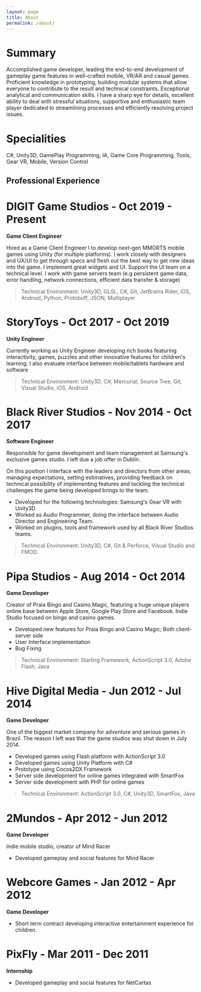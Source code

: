 ```yaml
---
layout: page
title: About
permalink: /about/
---
```


# Summary

Accomplished game developer, leading the end-to-end development of gameplay game features in well-crafted mobile, VR/AR and casual games. Proficient knowledge in prototyping, building modular systems that allow everyone to contribute to the result and technical constraints. Exceptional analytical and communication skills. I have a sharp eye for details, excellent ability to deal with stressful situations, supportive and enthusiastic team player dedicated to streamlining processes and efficiently resolving project issues. 


# Specialities

C#, Unity3D, GamePlay Programming, IA, Game Core Programming, Tools, Gear VR, Mobile, Version Control

## Professional Experience

# DIGIT Game Studios - Oct 2019 - Present

**Game Client Engineer**

Hired as a Game Client Engineer I to develop next-gen MMORTS mobile games using Unity (for multiple platforms). I work closely with designers and UX/UI to get through specs and flesh out the best way to get new ideas into the game. I implement great widgets and UI. Support the UI team on a technical level. I work with game servers team (e.g persistent game data, error handling, network connections, efficient data transfer & storage)

> Technical Environment: Unity3D, GLSL, C#, Git, JetBrains Rider, iOS, Android, Python, Protobuff, JSON, Multiplayer

# StoryToys - Oct 2017 - Oct 2019

**Unity Engineer**

Currently working as Unity Engineer developing rich books featuring interactivity, games, puzzles and other innovative features for children's learning. I also evaluate interface between mobile/tablets hardware and software

> Technical Environment: Unity3D, C#, Mercurial, Source Tree, Git, Visual Studio, iOS, Android

# Black River Studios - Nov 2014 - Oct 2017

**Software Engineer**

Responsible for game development and team management at Samsung's exclusive games studio. I left due a job offer in Dublin.

On this position I interface with the leaders and directors from other areas, managing expectations, setting estimatives, providing feedback on technical possibility of implementing features and tackling the technical challenges the game being developed brings to the team.

- Developed for the following technologies: Samsung's Gear VR with Unity3D
- Worked as Audio Programmer, doing the interface between Audio Director and Engineering Team.
- Worked on plugins, tools and framework used by all Black River Studios teams.

> Technical Environment: Unity3D, C#, Git & Perforce, Visual Studio and FMOD.

# Pipa Studios - Aug 2014 - Oct 2014

**Game Developer**

Creator of Praia Bingo and Casino Magic, featuring a huge unique players online base between Apple Store, Google Play Store and Facebook. Indie Studio focused on bingo and casino games.

- Developed new features for Praia Bingo and Casino Magic; Both client-server side
- User Interface implementation
- Bug Fixing

> Technical Environment: Starling Framework, ActionScript 3.0, Adobe Flash, Java

# Hive Digital Media - Jun 2012 - Jul 2014

**Game Developer**

One of the biggest market company for adventure and serious games in Brazil. The reason I left was that the game studios was shut down in July 2014.

- Developed games using Flash platform with ActionScript 3.0
- Developed games using Unity Platform with C#
- Prototype using Cocos2DX Framework
- Server side development for online games integrated with SmartFox
- Server side development with PHP for online games

> Technical Environment: ActionScript 3.0, C#, Unity3D, SmartFox, Java

# 2Mundos - Apr 2012 - Jun 2012

**Game Developer**

Indie mobile studio, creator of Mind Racer

- Developed gameplay and social features for Mind Racer

# Webcore Games - Jan 2012 - Apr 2012

**Game Developer**

- Short term contract developing interactive entertainment experience for children.

# PixFly - Mar 2011 - Dec 2011

**Internship**

- Developed gameplay and social features for NetCartas
